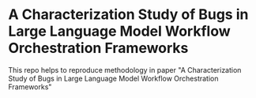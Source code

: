# A Characterization Study of Bugs in Large Language Model Workflow Orchestration Frameworks

This repo helps to reproduce methodology in paper "A Characterization Study of Bugs in Large Language Model Workflow Orchestration Frameworks"
